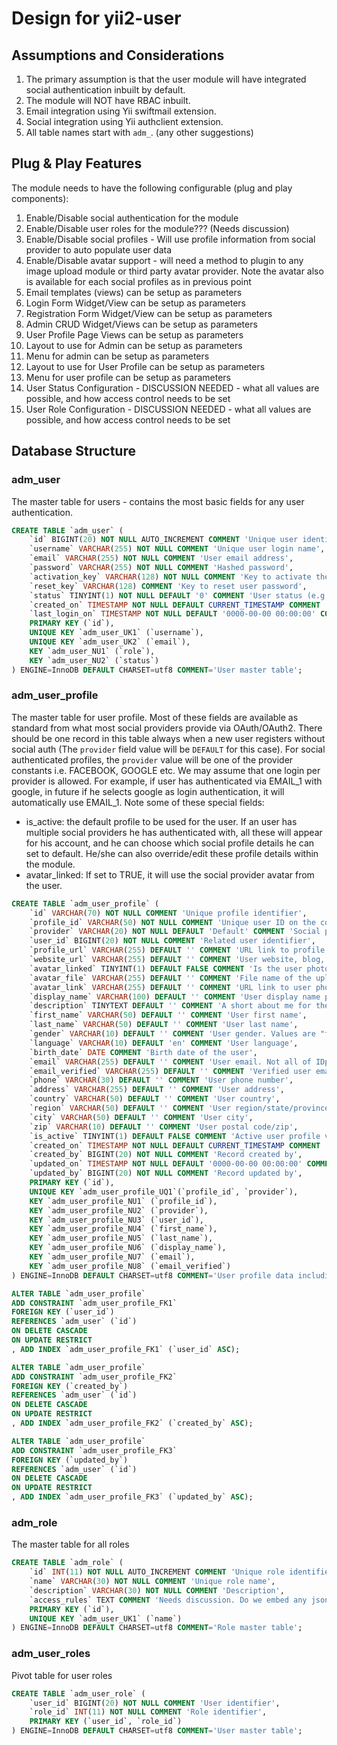 Design for yii2-user
====================

## Assumptions and Considerations

1. The primary assumption is that the user module will have integrated social authentication inbuilt by default. 
2. The module will NOT have RBAC inbuilt.
3. Email integration using Yii swiftmail extension.
4. Social integration using Yii authclient extension.
5. All table names start with `adm_`. (any other suggestions)

## Plug & Play Features

The module needs to have the following configurable (plug and play components):

1. Enable/Disable social authentication for the module
2. Enable/Disable user roles for the module??? (Needs discussion)
3. Enable/Disable social profiles - Will use profile information from social provider to auto populate user data
4. Enable/Disable avatar support - will need a method to plugin to any image upload module or third party avatar 
   provider. Note the avatar also is available for each social profiles as in previous point 
5. Email templates (views) can be setup as parameters
6. Login Form Widget/View can be setup as parameters
7. Registration Form Widget/View can be setup as parameters
8. Admin CRUD Widget/Views can be setup as parameters
9. User Profile Page Views can be setup as parameters
10. Layout to use for Admin can be setup as parameters
11. Menu for admin can be setup as parameters
12. Layout to use for User Profile can be setup as parameters
13. Menu for user profile can be setup as parameters
14. User Status Configuration - DISCUSSION NEEDED - what all values are possible, and how access control needs to be set
15. User Role Configuration - DISCUSSION NEEDED - what all values are possible, and how access control needs to be set

## Database Structure

### adm_user

The master table for users - contains the most basic fields for any user authentication.
```sql
CREATE TABLE `adm_user` (
	`id` BIGINT(20) NOT NULL AUTO_INCREMENT COMMENT 'Unique user identifier',
	`username` VARCHAR(255) NOT NULL COMMENT 'Unique user login name',
	`email` VARCHAR(255) NOT NULL COMMENT 'User email address',
	`password` VARCHAR(255) NOT NULL COMMENT 'Hashed password',
	`activation_key` VARCHAR(128) NOT NULL COMMENT 'Key to activate the account, sent by email',
	`reset_key` VARCHAR(128) COMMENT 'Key to reset user password',
	`status` TINYINT(1) NOT NULL DEFAULT '0' COMMENT 'User status (e.g. registered, confirmed, activated, banned)',
	`created_on` TIMESTAMP NOT NULL DEFAULT CURRENT_TIMESTAMP COMMENT 'Timestamp of the registration',
    `last_login_on` TIMESTAMP NOT NULL DEFAULT '0000-00-00 00:00:00' COMMENT 'Last login time',
	PRIMARY KEY (`id`),
	UNIQUE KEY `adm_user_UK1` (`username`),
	UNIQUE KEY `adm_user_UK2` (`email`),	
	KEY `adm_user_NU1` (`role`),
	KEY `adm_user_NU2` (`status`)
) ENGINE=InnoDB DEFAULT CHARSET=utf8 COMMENT='User master table';
```

### adm_user_profile

The master table for user profile. Most of these fields are available as standard from what most social providers provide via OAuth/OAuth2. 
There should be one record in this table always when a new user registers without social auth (The `provider` field value will be `DEFAULT` for this case).
For social authenticated profiles, the `provider` value will be one of the provider constants i.e. FACEBOOK, GOOGLE etc. We may assume that one login per
provider is allowed. For example, if user has authenticated via EMAIL_1 with google, in future if he selects google as login authentication, it will automatically
use EMAIL_1.
Note some of these special fields:
- is_active: the default profile to be used for the user. If an user has multiple social providers he has authenticated with, all these
  will appear for his account, and he can choose which social profile details he can set to default. He/she can also override/edit these
  profile details within the module.
- avatar_linked: If set to TRUE, it will use the social provider avatar from the user.
```sql
CREATE TABLE `adm_user_profile` (
	`id` VARCHAR(70) NOT NULL COMMENT 'Unique profile identifier',
	`profile_id` VARCHAR(50) NOT NULL COMMENT 'Unique user ID on the connected provider (ID, Email, URL, etc.). Defaulted to user id if not related to provider.',
	`provider` VARCHAR(20) NOT NULL DEFAULT 'Default' COMMENT 'Social provider code/name',
	`user_id` BIGINT(20) NOT NULL COMMENT 'Related user identifier',
	`profile_url` VARCHAR(255) DEFAULT '' COMMENT 'URL link to profile page on the IDp web site',
	`website_url` VARCHAR(255) DEFAULT '' COMMENT 'User website, blog, web page',
	`avatar_linked` TINYINT(1) DEFAULT FALSE COMMENT 'Is the user photo/avatar a link to external location OR an uploaded file.',
	`avatar_file` VARCHAR(255) DEFAULT '' COMMENT 'File name of the uploaded avatar.',
	`avatar_link` VARCHAR(255) DEFAULT '' COMMENT 'URL link to user photo or avatar if avatar is linkable.',
	`display_name` VARCHAR(100) DEFAULT '' COMMENT 'User display name provided by the IDp or a concatenation of first and last name.',
	`description` TINYTEXT DEFAULT '' COMMENT 'A short about me for the user',
	`first_name` VARCHAR(50) DEFAULT '' COMMENT 'User first name',
	`last_name` VARCHAR(50) DEFAULT '' COMMENT 'User last name',
	`gender` VARCHAR(10) DEFAULT '' COMMENT 'User gender. Values are "female", "male" or NULL',
	`language` VARCHAR(10) DEFAULT 'en' COMMENT 'User language',
	`birth_date` DATE COMMENT 'Birth date of the user',
	`email` VARCHAR(255) DEFAULT '' COMMENT 'User email. Not all of IDp grant access to the user email',
	`email_verified` VARCHAR(255) DEFAULT '' COMMENT 'Verified user email. Not all of IDp grant access to verified user email. ',
	`phone` VARCHAR(30) DEFAULT '' COMMENT 'User phone number',
	`address` VARCHAR(255) DEFAULT '' COMMENT 'User address',
	`country` VARCHAR(50) DEFAULT '' COMMENT 'User country',
	`region` VARCHAR(50) DEFAULT '' COMMENT 'User region/state/province',
	`city` VARCHAR(50) DEFAULT '' COMMENT 'User city',
	`zip` VARCHAR(10) DEFAULT '' COMMENT 'User postal code/zip',
	`is_active` TINYINT(1) DEFAULT FALSE COMMENT 'Active user profile visible to all',
	`created_on` TIMESTAMP NOT NULL DEFAULT CURRENT_TIMESTAMP COMMENT 'Record creation time',
	`created_by` BIGINT(20) NOT NULL COMMENT 'Record created by',
	`updated_on` TIMESTAMP NOT NULL DEFAULT '0000-00-00 00:00:00' COMMENT 'Record updation time',
	`updated_by` BIGINT(20) NOT NULL COMMENT 'Record updated by',
	PRIMARY KEY (`id`),
	UNIQUE KEY `adm_user_profile_UQ1`(`profile_id`, `provider`),
	KEY `adm_user_profile_NU1` (`profile_id`),
	KEY `adm_user_profile_NU2` (`provider`),
	KEY `adm_user_profile_NU3` (`user_id`),
	KEY `adm_user_profile_NU4` (`first_name`),
	KEY `adm_user_profile_NU5` (`last_name`),
	KEY `adm_user_profile_NU6` (`display_name`),
	KEY `adm_user_profile_NU7` (`email`),
	KEY `adm_user_profile_NU8` (`email_verified`)
) ENGINE=InnoDB DEFAULT CHARSET=utf8 COMMENT='User profile data including social provider details';

ALTER TABLE `adm_user_profile`
ADD CONSTRAINT `adm_user_profile_FK1` 
FOREIGN KEY (`user_id`) 
REFERENCES `adm_user` (`id`) 
ON DELETE CASCADE
ON UPDATE RESTRICT
, ADD INDEX `adm_user_profile_FK1` (`user_id` ASC);

ALTER TABLE `adm_user_profile`
ADD CONSTRAINT `adm_user_profile_FK2` 
FOREIGN KEY (`created_by`) 
REFERENCES `adm_user` (`id`) 
ON DELETE CASCADE
ON UPDATE RESTRICT
, ADD INDEX `adm_user_profile_FK2` (`created_by` ASC);

ALTER TABLE `adm_user_profile`
ADD CONSTRAINT `adm_user_profile_FK3` 
FOREIGN KEY (`updated_by`) 
REFERENCES `adm_user` (`id`) 
ON DELETE CASCADE
ON UPDATE RESTRICT
, ADD INDEX `adm_user_profile_FK3` (`updated_by` ASC);
```

### adm_role

The master table for all roles
```sql
CREATE TABLE `adm_role` (
	`id` INT(11) NOT NULL AUTO_INCREMENT COMMENT 'Unique role identifier',
	`name` VARCHAR(30) NOT NULL COMMENT 'Unique role name',
	`description` VARCHAR(30) NOT NULL COMMENT 'Description',
    `access_rules` TEXT COMMENT 'Needs discussion. Do we embed any json encoded access control rules here?',
	PRIMARY KEY (`id`),
	UNIQUE KEY `adm_user_UK1` (`name`)
) ENGINE=InnoDB DEFAULT CHARSET=utf8 COMMENT='Role master table';
```

### adm_user_roles

Pivot table for user roles
```sql
CREATE TABLE `adm_user_role` (
	`user_id` BIGINT(20) NOT NULL COMMENT 'User identifier',
	`role_id` INT(11) NOT NULL COMMENT 'Role identifier',
	PRIMARY KEY (`user_id`, `role_id`)
) ENGINE=InnoDB DEFAULT CHARSET=utf8 COMMENT='User master table';
```
